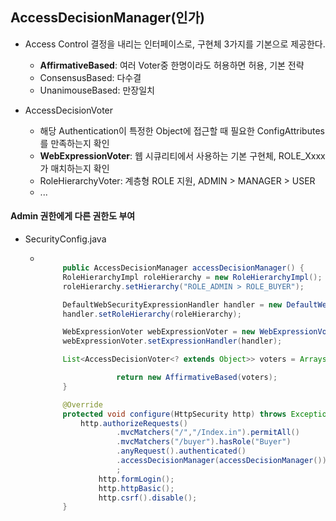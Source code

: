 ## AccessDecisionManager(인가)

- Access Control 결정을 내리는 인터페이스로, 구현체 3가지를 기본으로 제공한다.

  - **AffirmativeBased**: 여러 Voter중 한명이라도 허용하면 허용, 기본 전략
  - ConsensusBased: 다수결
  - UnanimouseBased: 만장일치

- AccessDecisionVoter
  - 해당 Authentication이 특정한 Object에 접근할 때 필요한 ConfigAttributes를 만족하는지 확인
  - **WebExpressionVoter**: 웹 시큐리티에서 사용하는 기본 구현체, ROLE_Xxxx가 매치하는지 확인
  - RoleHierarchyVoter: 계층형 ROLE 지원, ADMIN > MANAGER > USER
  - ...

#### Admin 권한에게 다른 권한도 부여

- SecurityConfig.java

  - ```java

         public AccessDecisionManager accessDecisionManager() {
         RoleHierarchyImpl roleHierarchy = new RoleHierarchyImpl();
         roleHierarchy.setHierarchy("ROLE_ADMIN > ROLE_BUYER");

         DefaultWebSecurityExpressionHandler handler = new DefaultWebSecurityExpressionHandler();
         handler.setRoleHierarchy(roleHierarchy);

         WebExpressionVoter webExpressionVoter = new WebExpressionVoter();
         webExpressionVoter.setExpressionHandler(handler);

         List<AccessDecisionVoter<? extends Object>> voters = Arrays.asList(webExpressionVoter);

                     return new AffirmativeBased(voters);
         }

         @Override
         protected void configure(HttpSecurity http) throws Exception {
             http.authorizeRequests()
                     .mvcMatchers("/","/Index.in").permitAll()
                     .mvcMatchers("/buyer").hasRole("Buyer")
                     .anyRequest().authenticated()
                     .accessDecisionManager(accessDecisionManager())
                     ;
                 http.formLogin();
                 http.httpBasic();
                 http.csrf().disable();
         }
    ```
